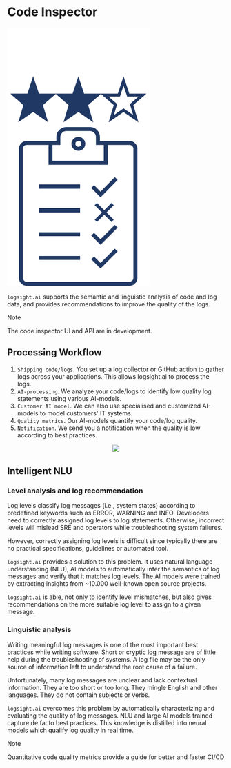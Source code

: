 # Code Inspector

![Code Inspector](./code_inspector.png)

`logsight.ai` supports the semantic and linguistic analysis of code and log data,
and provides recommendations to improve the quality of the logs.

> [!NOTE]
> The code inspector UI and API are in development.

## Processing Workflow

1. `Shipping code/logs`. You set up a log collector or GitHub action to gather logs across your applications. This allows logsight.ai to process the logs.
3. `AI-processing`. We analyze your code/logs to identify low quality log statements using various AI-models. 
4. `Customer AI model`. We can also use specialised and customized AI-models to model customers' IT systems. 
5. `Quality metrics`. Our AI-models quantify your code/log quality.
6. `Notification`. We send you a notification when the quality is low according to best practices.

<div align=center>
<img width="1000" src="/analyze_code/how_it_works.png"/>
</div>


## Intelligent NLU

### Level analysis and log recommendation
Log levels classify log messages (i.e., system states) according to predefined keywords such as ERROR, WARNING and INFO. Developers need to correctly assigned log levels to log statements. Otherwise, incorrect levels will mislead SRE and operators while troubleshooting system failures.

However, correctly assigning log levels is difficult since typically there are no practical specifications, guidelines or automated tool. 

`logsight.ai` provides a solution to this problem.
It uses natural language understanding (NLU), AI models to automatically infer the semantics of log messages and verify that it matches log levels.
The AI models were trained by extracting insights from ~10.000 well-known open source projects.

`logsight.ai` is able, not only to identify level mismatches, but also gives recommendations on the more suitable 
log level to assign to a given message.  


### Linguistic analysis
Writing meaningful log messages is one of the most important best practices while writing software. Short or cryptic log message are of little help during the troubleshooting of systems. A log file may be the only source of information left to understand the root cause of a failure.

Unfortunately, many log messages are unclear and lack contextual information. They are too short or too long. They mingle English and other languages. They do not contain subjects or verbs. 

`logsight.ai` overcomes this problem by automatically characterizing and evaluating the quality of log messages.
NLU and large AI models trained capture de facto best practices.
This knowledge is distilled into neural models which qualify log quality in real time.

> [!NOTE]
> Quantitative code quality metrics provide a guide for better and faster CI/CD